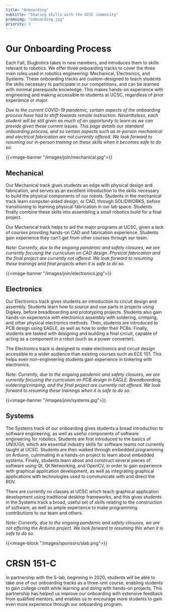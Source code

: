 ```yaml
---
title: "Onboarding"
subtitle: "Sharing skills with the UCSC community"
promoimg: "onboarding.jpg"
priority: 3
---
```


# Our Onboarding Process
Each Fall, Slugbotics takes in new members, and introduces them to skills
relevant to robotics. We offer three onboarding tracks to cover the three main
roles used in robotics engineering: Mechanical, Electronics, and Systems. These
onboarding tracks are custom-designed to teach students the skills necessary to
participate in our competitions, and can be learned with minimal prerequisite
knowledge. This makes hands-on experience with engineering and making accessible
to students at UCSC, regardless of prior experience or major.

*Due to the current COVID-19 pandemic, certain aspects of the onboarding process
have had to shift towards remote instruction. Nevertheless, each student will be
still given as much of an opportunity to learn as we can provide given these
current issues. This page details our standard onboarding process, and so
certain aspects such as in-person mechanical and electrical fabrication are not
currently offered. We look forward to resuming our in-person training on these
skills when it becomes safe to do so.*

{{<image-banner "/images/join/mechanical.jpg">}}

## Mechanical
Our Mechanical track gives students an edge with physical design and
fabrication, and serves as an excellent introduction to the skills necessary to
build the physical components of our robots. Students in the mechanical track
learn computer-aided design, or CAD, through SOLIDWORKS, before transitioning to
learning physical fabrication in our lab space. Students finally combine these
skills into assembling a small robotics build for a final project.

Our Mechanical track helps to aid the major programs at UCSC, given a lack of
courses providing hands-on CAD and fabrication experience. Students gain
experience they can’t get from other courses through our team.

*Note: Currently, due to the ongoing pandemic and safety closures, we are
currently focusing the curriculum on CAD design. Physical fabrication and the
final project are currently not offered. We look forward to resuming these
trainings and final projects when it is safe to do so.*

{{<image-banner "/images/join/electronics.jpg">}}

## Electronics
Our Electronics track gives students an introduction to circuit design and
assembly. Students learn how to source and use parts in projects using Digikey,
before breadboarding and prototyping projects. Students also gain hands-on
experience with electronics assembly with soldering, crimping, and other
physical electronics methods. Then, students are introduced to PCB design using
EAGLE, as well as how to order their PCBs. Finally, students are tasked with
designing and building a final circuit, capable of acting as a component in a
robot (such as a power converter). 

The Electronics track is designed to make electronics and circuit design
accessible to a wider audience than existing courses such as ECE 101. This helps
even non-engineering students gain experience in tinkering with electronics.

*Note: Currently, due to the ongoing pandemic and safety closures, we are
currently focusing the curriculum on PCB design in EAGLE. Breadboarding,
soldering/crimping, and the final project are currently not offered. We look
forward to resuming these trainings when it is safe to do so.*

{{<image-banner "/images/join/systems.jpg">}}

## Systems
The Systems track of our onboarding gives students a broad introduction to
software engineering, as well as useful components of software engineering for
robotics. Students are first introduced to the basics of UNIX/Git, which are
essential industry skills for software teams not currently taught at UCSC.
Students are then walked through embedded programming on Arduino, culminating in
a hands-on project to learn about embedded systems. Finally, students learn
about and construct several pieces of software using Qt, Qt Networking, and
OpenCV, in order to gain experience with graphical application development, as
well as integrating graphical applications with technologies used to communicate
with and direct the ROV. 

There are currently no classes at UCSC which teach graphical application
development using traditional desktop frameworks, and this gives students in the
Systems track a broad, useful set of skills relating to the construction of
software, as well as ample experience to make programming contributions to our
team and others.

*Note: Currently, due to the ongoing pandemic and safety closures, we are not
offering the Arduino project. We look forward to resuming this when it is safe
to do so.*

{{<image-block "/images/sponsors/slab.png">}}
# CRSN 151-C
In partnership with the S-lab, beginning in 2020, students will be able to take
one of our onboarding tracks as a three-unit course, enabling students to gain
college credit while learning and doing with hands-on projects. This partnership
has helped us improve our onboarding with extensive feedback from qualified
mentors, and enables us to encourage more students to gain even more experience
through our onboarding program.
